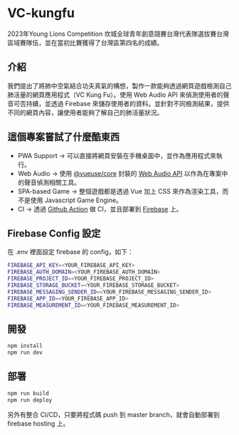 # VC-kungfu

2023年Young Lions Competition 坎城全球青年創意競賽台灣代表隊選拔賽台灣區域賽隊伍，並在當初比賽獲得了台灣區第四名的成績。

## 介紹

我們提出了將肺中空氣結合功夫真氣的構想，製作一款能夠透過網頁遊戲檢測自己肺活量的網頁應用程式（VC Kung Fu）。使用 Web Audio API 來偵測使用者的聲音可否持續，並透過 Firebase 來儲存使用者的資料。並針對不同檢測結果，提供不同的網頁內容，讓使用者能夠了解自己的肺活量狀況。

## 這個專案嘗試了什麼酷東西

* PWA Support -> 可以直接將網頁安裝在手機桌面中，並作為應用程式來執行。
* Web Audio -> 使用 [@vueuse/core](https://vueuse.org/) 封裝的 [Web Audio API](https://www.w3.org/2011/audio/drafts/1WD/WebAudio/) 以作為在專案中的聲音偵測相關工具。
* SPA-based Game -> 整個遊戲都是透過 Vue 加上 CSS 來作為渲染工具，而不是使用 Javascript Game Engine。
* CI -> 透過 [Github Action](https://github.com/features/actions) 做 CI，並且部署到 [Firebase](https://firebase.google.com/) 上。

## Firebase Config 設定

在 .env 裡面設定 firebase 的 config，如下：

```bash
FIREBASE_API_KEY=<YOUR_FIREBASE_API_KEY>
FIREBASE_AUTH_DOMAIN=<YOUR_FIREBASE_AUTH_DOMAIN>
FIREBASE_PROJECT_ID=<YOUR_FIREBASE_PROJECT_ID>
FIREBASE_STORAGE_BUCKET=<YOUR_FIREBASE_STORAGE_BUCKET>
FIREBASE_MESSAGING_SENDER_ID=<YOUR_FIREBASE_MESSAGING_SENDER_ID>
FIREBASE_APP_ID=<YOUR_FIREBASE_APP_ID>
FIREBASE_MEASUREMENT_ID=<YOUR_FIREBASE_MEASUREMENT_ID>
```

## 開發

```bash
npm install
npm run dev
```

## 部署

```bash
npm run build
npm run deploy
```
另外有整合 CI/CD，只要將程式碼 push 到 master branch，就會自動部署到 firebase hosting 上。
